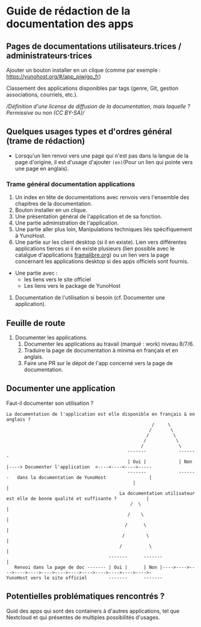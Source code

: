 # Guide de rédaction de la documentation des apps

## Pages de documentations utilisateurs.trices / administrateurs⋅trices

Ajouter un bouton installer en un clique (comme par exemple : https://yunohost.org/#/app_piwigo_fr)

Classement des applications disponibles par tags (genre, Git, gestion associations, courriels, etc.).

*/Définition d'une license de diffusion de la documentation, mais laquelle ? Permissive ou non (CC BY-SA)/*

## Quelques usages types et d'ordres général (trame de rédaction)

 + Lorsqu'un lien renvoi vers une page qui n'est pas dans la langue de la page d'origine, il est d'usage d'ajouter `(en)`(Pour un lien qui pointe vers une page en anglais).

### Trame général documentation applications

 1. Un index en tête de documentations avec renvois vers l'ensemble des chapitres de la documentation.
 1. Bouton installer en un clique.
 1. Une présentation général de l'application et de sa fonction.
 1. Une partie administration de l'application.
 1. Une partie aller plus loin, Manipulations techniques liés spécifiquement à YunoHost.
 1. Une partie sur les client desktop (si il en existe). Lien vers différentes applications tierces si il en existe plusieurs (lien possible avec le catalgue d'applications [framalibre.org](https://framalibre.org))  ou un lien vers la page concernant les applications desktop si des apps officiels sont fournis.
 + Une partie avec :
    - les liens vers le site officiel
    - Les liens vers le package de YunoHost
 1. Documentation de l'utilisation si besoin (cf. Documenter une application).

## Feuille de route

1. Documenter les applications.
   1. Documenter les applications au travail (marqué : work) niveau 8/7/6.
   1. Traduire la page de documentation à minima en français et en anglais.
   1. Faire une PR sur le dépot de l'app concerné vers la page de documentation.

## Documenter une application

Faut-il documenter son utilisation ?

```
La documentation de l'application est elle disponible en français & en anglais ?
                                                      /     \
                                                     /       \
                                                    /         \
                                                   /           \
                                                  /             \
                                             -------            -------
                                             | Oui |            | Non |----> Documenter l'application  <----<----<----<-----
                                             -------            -------   dans la documentation de YunoHost                |
                                               |                                                                           |
                                          La documentation utilisateur est elle de bonne qualité et suffisante ?           |
                                              /  \                                                                         |
                                             /    \                                                                        |
                                            /      \                                                                       |
                                           /        \                                                                      |
                                          /          \                                                                     |
                                      -------      -------                                                                 |
   Renvoi dans la page de doc ------- | Oui |      | Non |---->---->---->---->---->---->---->---->---->---->---->---->---->-
YunoHost vers le site officiel        -------      -------
```

## Potentielles problématiques rencontrés ?

Quid des apps qui sont des containers à d'autres applications, tel que Nextcloud et qui présentes de multiples possibilités d'usages.
